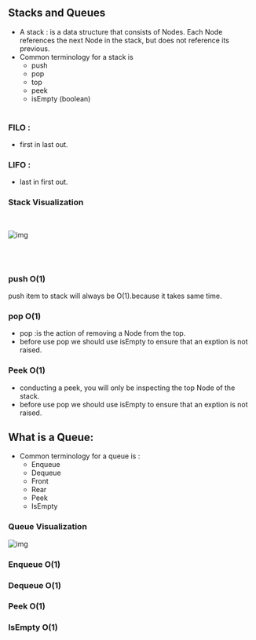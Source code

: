 ## Stacks and Queues
* A stack : is a data structure that consists of Nodes. Each Node references the next Node in the stack, but does not reference its previous.
* Common terminology for a stack is
  - push
  - pop
  - top
  - peek
  - isEmpty (boolean)
<br><br>

### FILO :
 - first in last out.

### LIFO :
 - last in first out.

### Stack Visualization
<br>

![img](https://codefellows.github.io/common_curriculum/data_structures_and_algorithms/Code_401/class-10/resources/images/stack1.PNG)

<br><br>

### push O(1)
push item to stack will always be O(1).because it takes same time.

### pop O(1)
* pop :is the action of removing a Node from the top.
* before use pop we should use isEmpty to ensure that an exption is not raised.

### Peek O(1)
* conducting a peek, you will only be inspecting the top Node of the stack.
* before use pop we should use isEmpty to ensure that an exption is not raised.

## What is a Queue:
* Common terminology for a queue is :
  - Enqueue 
  - Dequeue 
  - Front
  - Rear
  - Peek
  - IsEmpty 

### Queue Visualization
![img](https://codefellows.github.io/common_curriculum/data_structures_and_algorithms/Code_401/class-10/resources/images/Queue.PNG)  

### Enqueue O(1)
### Dequeue O(1)
### Peek O(1)
### IsEmpty O(1)





